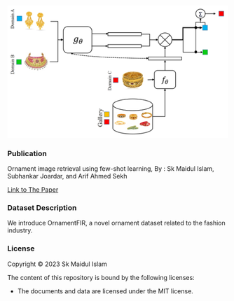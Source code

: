 ![Examples](image/model2.png)
### Publication
Ornament image retrieval using few-shot learning, 
By : Sk Maidul Islam, Subhankar Joardar, and Arif Ahmed Sekh

[Link to The Paper](https://doi.org/10.1007/s13735-023-00299-0)

### Dataset Description
We introduce OrnamentFIR, a novel ornament dataset related to the fashion industry. 
### License

Copyright © 2023 Sk Maidul Islam

The content of this repository is bound by the following licenses:

- The documents and data are licensed under the MIT license.
